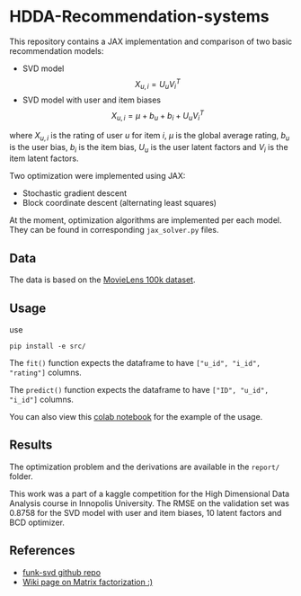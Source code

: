 # HDDA-Recommendation-systems

This repository contains a JAX implementation and comparison of two basic recommendation models:

- SVD model $$X_{u,i} = U_u V_i^T$$
- SVD model with user and item biases $$X_{u,i} = \mu + b_u + b_i + U_u V_i^T$$

where $X_{u,i}$ is the rating of user $u$ for item $i$, $\mu$ is the global average rating, $b_u$ is the user bias, $b_i$ is the item bias, $U_u$ is the user latent factors and $V_i$ is the item latent factors.

Two optimization were implemented using JAX:

- Stochastic gradient descent
- Block coordinate descent (alternating least squares)

At the moment, optimization algorithms are implemented per each model. They can be found in corresponding `jax_solver.py` files.

## Data

The data is based on the [MovieLens 100k dataset](https://grouplens.org/datasets/movielens/100k/).

## Usage

<!-- For now, to run a model of your choice, execute the following command:

```bash
python src/main.py
```

and edit the `src/main.py` file to choose the model you want to run.

You can also choose the optimizer that you want to use:

- SGD
- BCD (ALS) -->

use

```
pip install -e src/
```

The ```fit()``` function expects the dataframe to have ```["u_id", "i_id", "rating"]``` columns.

The ```predict()``` function expects the dataframe to have ```["ID", "u_id", "i_id"]``` columns.

You can also view this [colab notebook](https://colab.research.google.com/drive/1morWqoKkJIAUaSit84v6FA33MIAspvp6?usp=sharing) for the example of the usage.

## Results

The optimization problem and the derivations are available in the `report/` folder.

This work was a part of a kaggle competition for the High Dimensional Data Analysis course in Innopolis University. The RMSE on the validation set was $0.8758$ for the SVD model with user and item biases, 10 latent factors and BCD optimizer.

## References

- [funk-svd github repo](https://github.com/gbolmier/funk-svd)
- [Wiki page on Matrix factorization :)](https://en.wikipedia.org/wiki/Matrix_factorization_(recommender_systems))
